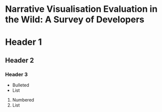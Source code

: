 # Narrative Visualisation Evaluation in the Wild: A Survey of Developers

# Header 1
## Header 2
### Header 3

- Bulleted
- List

1. Numbered
2. List
<script src="https://cdn.jsdelivr.net/npm/chart.js"></script>
